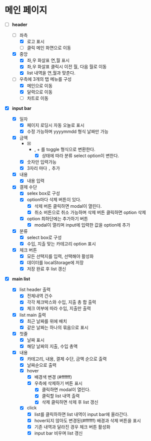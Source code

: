 # 메인 페이지

- [ ] **header**

  - [ ] 좌측
    - [x] 로고 표시
    - [ ] 클릭 메인 화면으로 이동
  - [x] 중앙
    - [x] 좌,우 화살표 연,월 표시
    - [x] 좌,우 화살표 클릭시 이전 월, 다음 월로 이동
    - [x] list 내역을 연,월과 맞춘다.
  - [ ] 우측에 3개의 탭 메뉴를 구성
    - [x] 메인으로 이동
    - [x] 달력으로 이동
    - [ ] 차트로 이동

- [x] **input bar**

  - [x] 일자
    - [x] 페이지 로딩시 자동 오늘로 표시
    - [x] 수정 가능하며 yyyymmdd 형식 날짜만 가능
  - [x] 금액
    - [x] - , + 를 toggle 형식으로 변환한다.
        - [x] 상태에 따라 분류 select option이 변한다.
    - [x] 숫자만 입력가능
    - [x] 3자리 마다 `,` 추가
  - [x] 내용
    - [x] 내용 입력
  - [x] 결제 수단
    - [x] selex box로 구성
    - [x] option마다 삭제 버튼이 있다.
      - [x] 삭제 버튼 클릭하면 modal이 열린다.
      - [x] 취소 버튼으로 취소 가능하며 삭제 버튼 클릭하면 option 삭제
    - [x] option 최하단에는 추가하기 버튼
      - [x] modal이 열리며 input에 입력한 값을 option에 추가
  - [x] 분류
    - [x] select box로 구성
    - [x] 수입, 지출 맞는 카테고리 option 표시
  - [x] 체크 버튼
    - [x] 모든 선택지를 입력, 선택해야 활성화
    - [x] 데이터를 localStorage에 저장
    - [x] 저장 완료 후 list 갱신

- [x] **main list**

  - [x] list header 출력
    - [x] 전체내역 건수
    - [x] 각각 체크박스와 수입, 지출 총 합 출력
    - [x] 체크 여부에 따라 수입, 지출만 출력
  - [x] list main 출력
    - [x] 최근 날짜를 위에 배치
    - [x] 같은 날짜는 하나의 묶음으로 표시
  - [x] 첫줄
    - [x] 날짜 표시
    - [x] 해당 날짜의 지출, 수입 총액
  - [x] 내용
    - [x] 카테고리, 내용, 결제 수단, 금액 순으로 출력
    - [x] 날짜순으로 출력
    - [x] hover
      - [x] 배경색 변경 (#ffffff)
      - [x] 우측에 삭제하기 버튼 표시
        - [x] 클릭하면 modal이 열린다.
        - [x] 클릭할 list 내역 출력
        - [x] 삭제 클릭하면 삭제 후 list 갱신
    - [x] click
      - [x] list를 클릭하하면 list 내역이 input bar에 올라간다.
      - [x] hover되지 않아도 변경된(#ffffff) 배경과 삭제 버튼을 표시
      - [x] 기존 내역과 달라진 경우 체크 버튼 활성화
      - [x] input bar 비우며 list 갱신
